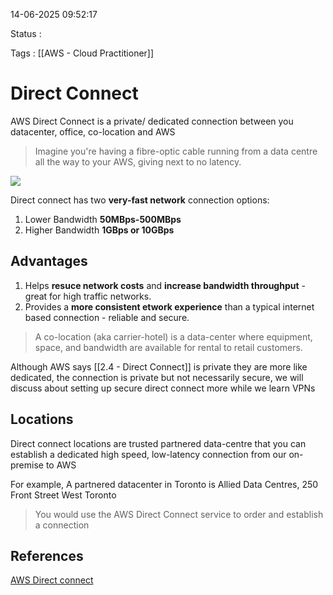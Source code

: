 14-06-2025 09:52:17

Status :

Tags : [[AWS - Cloud Practitioner]]

# Direct Connect

AWS Direct Connect is a private/ dedicated connection between you datacenter, office, co-location and AWS

> Imagine you're having a fibre-optic cable running from a data centre all the way to your AWS, giving next to no latency.

![](https://external-content.duckduckgo.com/iu/?u=https%3A%2F%2Fd1tcczg8b21j1t.cloudfront.net%2Fstrapi-assets%2F27_AWS_direct_connect_3_2937f13b74.png&f=1&nofb=1&ipt=20a6b5c3e94289d98106e86a1fe8f23803baae8cd24fa0c0440053cde1a3477b)

Direct connect has two **very-fast network** connection options: 
1. Lower Bandwidth **50MBps-500MBps**
2. Higher Bandwidth **1GBps or 10GBps**

## Advantages

1. Helps **resuce network costs** and **increase bandwidth throughput** - great for high traffic networks.
2. Provides a **more consistent etwork experience** than a typical internet based connection - reliable and secure.

> A co-location (aka carrier-hotel) is a data-center where equipment, space, and bandwidth are available for rental to retail customers.

Although AWS says [[2.4 - Direct Connect]] is private they are more like dedicated, the connection is private but not necessarily secure, we will discuss about setting up secure direct connect more while we learn VPNs 

## Locations

Direct connect locations are trusted partnered data-centre that you can establish a dedicated high speed, low-latency connection from our on-premise to AWS

For example, A partnered datacenter in Toronto is Allied Data Centres, 250 Front Street West Toronto

> You would use the AWS Direct Connect service to order and establish a connection

## References

[AWS Direct connect](https://docs.aws.amazon.com/directconnect/latest/UserGuide/Welcome.html)
